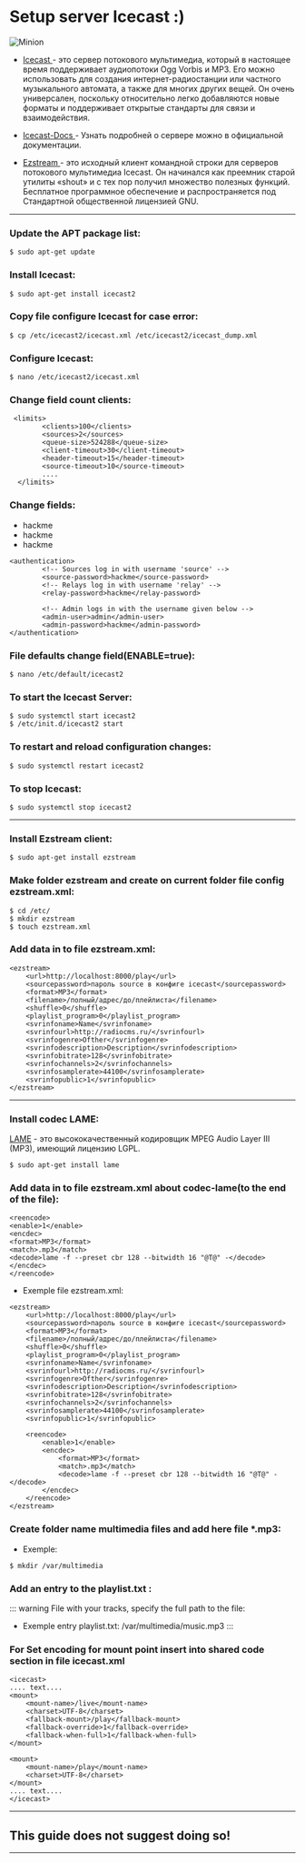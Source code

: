 # Setup server Icecast :)

![Minion](https://upload.wikimedia.org/wikipedia/commons/thumb/f/f7/Icecast_logo_large_2004.svg/934px-Icecast_logo_large_2004.svg.png)

- [Icecast ](https://icecast.org/) - это сервер потокового мультимедиа, который в настоящее время поддерживает аудиопотоки Ogg Vorbis и MP3. Его можно использовать для создания интернет-радиостанции или частного музыкального автомата, а также для многих других вещей. Он очень универсален, поскольку относительно легко добавляются новые форматы и поддерживает открытые стандарты для связи и взаимодействия.
- [Icecast-Docs ](https://www.icecast.org/docs/icecast-trunk/) - Узнать подробней о сервере можно в официальной документации.

- [Ezstream ](https://icecast.org/ezstream/) -  это исходный клиент командной строки для серверов потокового мультимедиа Icecast. Он начинался как преемник старой утилиты «shout» и с тех пор получил множество полезных функций. Бесплатное программное обеспечение и распространяется под Стандартной общественной лицензией GNU.

***

### Update the APT package list:
```
$ sudo apt-get update
```

### Install Icecast:
```
$ sudo apt-get install icecast2
```


### Copy file configure Icecast for case error:
```
$ cp /etc/icecast2/icecast.xml /etc/icecast2/icecast_dump.xml
```

### Configure Icecast:
```
$ nano /etc/icecast2/icecast.xml
```

### Change field count clients:
```
 <limits>
        <clients>100</clients>
        <sources>2</sources>
        <queue-size>524288</queue-size>
        <client-timeout>30</client-timeout>
        <header-timeout>15</header-timeout>
        <source-timeout>10</source-timeout>
        ....
  </limits>
```

### Change fields:
 - <source-password>hackme</source-password>
 - <relay-password>hackme</relay-password>
 - <admin-password>hackme</admin-password>
```
<authentication>
        <!-- Sources log in with username 'source' -->
        <source-password>hackme</source-password>
        <!-- Relays log in with username 'relay' -->
        <relay-password>hackme</relay-password>

        <!-- Admin logs in with the username given below -->
        <admin-user>admin</admin-user>
        <admin-password>hackme</admin-password>
</authentication>
```

### File defaults change field(ENABLE=true):
```
$ nano /etc/default/icecast2 
```

### To start the Icecast Server:
```
$ sudo systemctl start icecast2
$ /etc/init.d/icecast2 start
```
### To restart and reload configuration changes:
```
$ sudo systemctl restart icecast2
```
### To stop Icecast:
```
$ sudo systemctl stop icecast2
```

***

### Install Ezstream client:
```
$ sudo apt-get install ezstream
```
### Make folder ezstream and create on current folder file  config ezstream.xml:
```
$ cd /etc/
$ mkdir ezstream
$ touch ezstream.xml
```
### Add data in to file ezstream.xml:
```
<ezstream>
	<url>http://localhost:8000/play</url>
	<sourcepassword>пароль source в конфиге icecast</sourcepassword>
	<format>MP3</format>
	<filename>/полный/адрес/до/плейлиста</filename>
	<shuffle>0</shuffle>
	<playlist_program>0</playlist_program>
	<svrinfoname>Name</svrinfoname>
	<svrinfourl>http://radiocms.ru/</svrinfourl>
	<svrinfogenre>Ofther</svrinfogenre>
	<svrinfodescription>Description</svrinfodescription>
	<svrinfobitrate>128</svrinfobitrate>
	<svrinfochannels>2</svrinfochannels>
	<svrinfosamplerate>44100</svrinfosamplerate>
	<svrinfopublic>1</svrinfopublic>
</ezstream>
```

***

### Install codec LAME:
[LAME](https://lame.sourceforge.io/) - это высококачественный кодировщик MPEG Audio Layer III (MP3), имеющий лицензию LGPL.

```
$ sudo apt-get install lame
```

### Add data in to file  ezstream.xml about codec-lame(to the end of the file):
```
<reencode>
<enable>1</enable>
<encdec>
<format>MP3</format>
<match>.mp3</match>
<decode>lame -f --preset cbr 128 --bitwidth 16 "@T@" -</decode>
</encdec>
</reencode>
```
- Exemple file ezstream.xml: 

```
<ezstream>
	<url>http://localhost:8000/play</url>
	<sourcepassword>пароль source в конфиге icecast</sourcepassword>
	<format>MP3</format>
	<filename>/полный/адрес/до/плейлиста</filename>
	<shuffle>0</shuffle>
	<playlist_program>0</playlist_program>
	<svrinfoname>Name</svrinfoname>
	<svrinfourl>http://radiocms.ru/</svrinfourl>
	<svrinfogenre>Ofther</svrinfogenre>
	<svrinfodescription>Description</svrinfodescription>
	<svrinfobitrate>128</svrinfobitrate>
	<svrinfochannels>2</svrinfochannels>
	<svrinfosamplerate>44100</svrinfosamplerate>
	<svrinfopublic>1</svrinfopublic>

	<reencode>
		<enable>1</enable>
		<encdec>
			<format>MP3</format>
			<match>.mp3</match>
			<decode>lame -f --preset cbr 128 --bitwidth 16 "@T@" -</decode>
		</encdec>
	</reencode>
</ezstream>
```

### Create folder name multimedia files and add here file *.mp3:
- Exemple:
```
$ mkdir /var/multimedia
```
### Add an entry to the playlist.txt :
::: warning 
File with your tracks, specify the full path to the file:
- Exemple entry playlist.txt: /var/multimedia/music.mp3
::: 

### For Set encoding for mount point insert into shared code section in file icecast.xml
```
<icecast>
.... text....
<mount>
	<mount-name>/live</mount-name>
	<charset>UTF-8</charset>
	<fallback-mount>/play</fallback-mount>
	<fallback-override>1</fallback-override>
	<fallback-when-full>1</fallback-when-full>
</mount>

<mount>
	<mount-name>/play</mount-name>
	<charset>UTF-8</charset>
</mount>
.... text....
</icecast>
``` 

***
## This guide does not suggest doing so!
***






